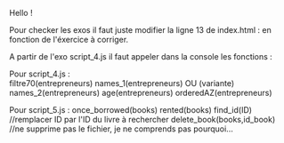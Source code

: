 Hello !

Pour checker les exos il faut juste modifier la ligne 13 de index.html : 
    <script src="script_5.js"></script>
en fonction de l'éxercice à corriger.

A partir de l'exo script_4.js il faut appeler dans la console les fonctions : 

Pour script_4.js :  
    filtre70(entrepreneurs) 
    names_1(entrepreneurs) OU (variante) names_2(entrepreneurs) 
    age(entrepreneurs) 
    orderedAZ(entrepreneurs)

Pour script_5.js :
    once_borrowed(books)
    rented(books)
    find_id(ID) //remplacer ID par l'ID du livre à rechercher
    delete_book(books,id_book) //ne supprime pas le fichier, je ne comprends pas pourquoi...